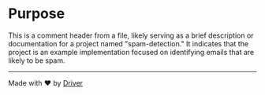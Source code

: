 <!--------------------------------------------------------------------------------->
<!-- IMPORTANT: This file is auto-generated by Driver (https://driver.ai). -------->
<!-- Manual edits may be overwritten on future commits. --------------------------->
<!--------------------------------------------------------------------------------->

# Purpose
This is a comment header from a file, likely serving as a brief description or documentation for a project named "spam-detection." It indicates that the project is an example implementation focused on identifying emails that are likely to be spam.

---
Made with ❤️ by [Driver](https://www.driver.ai/)